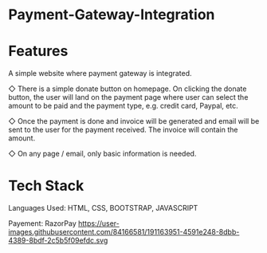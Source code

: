 # Payment-Gateway-Integration
# Features
 A simple website where payment gateway is integrated.

◇ There is a simple donate button on homepage. On clicking the donate button, the user will land on the payment page where user can select the amount to be paid and the payment type, e.g. credit card, Paypal, etc.

◇ Once the payment is done and invoice will be generated and email will be sent to the user for the payment received. The invoice will contain the amount.

◇ On any page / email, only basic information is needed.

# Tech Stack
Languages Used: HTML, CSS, BOOTSTRAP, JAVASCRIPT

Payement: RazorPay
https://user-images.githubusercontent.com/84166581/191163951-4591e248-8dbb-4389-8bdf-2c5b5f09efdc.svg
